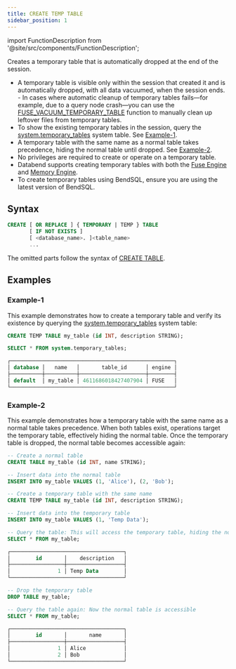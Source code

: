 ```yaml
---
title: CREATE TEMP TABLE
sidebar_position: 1
---
```

import FunctionDescription from '@site/src/components/FunctionDescription';

<FunctionDescription description="Introduced or updated: v1.2.666"/>

Creates a temporary table that is automatically dropped at the end of the session.

- A temporary table is visible only within the session that created it and is automatically dropped, with all data vacuumed, when the session ends.
       - In cases where automatic cleanup of temporary tables fails—for example, due to a query node crash—you can use the [FUSE_VACUUM_TEMPORARY_TABLE](../../../20-sql-functions/17-table-functions/fuse-vacuum-temporary-table.md) function to manually clean up leftover files from temporary tables.
- To show the existing temporary tables in the session, query the [system.temporary_tables](../../../00-sql-reference/20-system-tables/system-temp-tables.md) system table. See [Example-1](#example-1).
- A temporary table with the same name as a normal table takes precedence, hiding the normal table until dropped. See [Example-2](#example-2).
- No privileges are required to create or operate on a temporary table.
- Databend supports creating temporary tables with both the [Fuse Engine](../../../00-sql-reference/30-table-engines/00-fuse.md) and [Memory Engine](../../../00-sql-reference/30-table-engines/01-memory.md).
- To create temporary tables using BendSQL, ensure you are using the latest version of BendSQL.

## Syntax

```sql
CREATE [ OR REPLACE ] { TEMPORARY | TEMP } TABLE 
       [ IF NOT EXISTS ] 
       [ <database_name>. ]<table_name>
       ...
```

The omitted parts follow the syntax of [CREATE TABLE](10-ddl-create-table.md).

## Examples

### Example-1

This example demonstrates how to create a temporary table and verify its existence by querying the [system.temporary_tables](../../../00-sql-reference/20-system-tables/system-temp-tables.md) system table:

```sql
CREATE TEMP TABLE my_table (id INT, description STRING);

SELECT * FROM system.temporary_tables;

┌────────────────────────────────────────────────────┐
│ database │   name   │       table_id      │ engine │
├──────────┼──────────┼─────────────────────┼────────┤
│ default  │ my_table │ 4611686018427407904 │ FUSE   │
└────────────────────────────────────────────────────┘
```

### Example-2

This example demonstrates how a temporary table with the same name as a normal table takes precedence. When both tables exist, operations target the temporary table, effectively hiding the normal table. Once the temporary table is dropped, the normal table becomes accessible again:

```sql
-- Create a normal table
CREATE TABLE my_table (id INT, name STRING);

-- Insert data into the normal table
INSERT INTO my_table VALUES (1, 'Alice'), (2, 'Bob');

-- Create a temporary table with the same name
CREATE TEMP TABLE my_table (id INT, description STRING);

-- Insert data into the temporary table
INSERT INTO my_table VALUES (1, 'Temp Data');

-- Query the table: This will access the temporary table, hiding the normal table
SELECT * FROM my_table;

┌────────────────────────────────────┐
│        id       │    description   │
├─────────────────┼──────────────────┤
│               1 │ Temp Data        │
└────────────────────────────────────┘

-- Drop the temporary table
DROP TABLE my_table;

-- Query the table again: Now the normal table is accessible
SELECT * FROM my_table;

┌────────────────────────────────────┐
│        id       │       name       │
├─────────────────┼──────────────────┤
│               1 │ Alice            │
│               2 │ Bob              │
└────────────────────────────────────┘
```